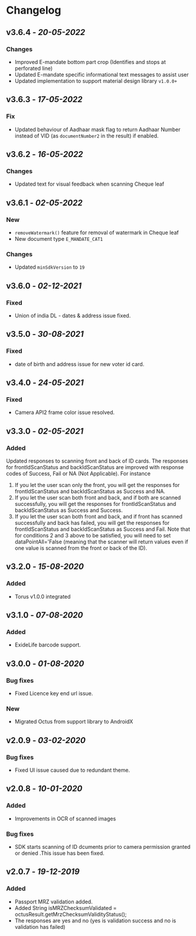 # Changelog

## **v3.6.4** - *20-05-2022*
### Changes
- Improved E-mandate bottom part crop (Identifies and stops at perforated line)
- Updated E-mandate specific informational text messages to assist user
- Updated implementation to support material design library `v1.0.0+`

## **v3.6.3** - *17-05-2022*
### Fix
- Updated behaviour of Aadhaar mask flag to return Aadhaar Number instead of VID (as `documentNumber2` in the result)  if enabled.

## **v3.6.2** - *16-05-2022*
### Changes
- Updated text for visual feedback when scanning Cheque leaf

## **v3.6.1** - *02-05-2022*
### New
- `removeWatermark()` feature for removal of watermark in Cheque leaf
- New document type `E_MANDATE_CAT1`
### Changes
- Updated `minSdkVersion` to `19`

## **v3.6.0** - *02-12-2021*
### Fixed
- Union of india DL - dates & address issue fixed.

## **v3.5.0** - *30-08-2021*
### Fixed
- date of birth and address issue for new voter id card.

## **v3.4.0** - *24-05-2021*
### Fixed
- Camera API2 frame color issue resolved.

## **v3.3.0** - *02-05-2021*
### Added
Updated responses to scanning front and back of ID cards. The responses for frontIdScanStatus and backIdScanStatus are improved with response codes of Success, Fail or NA (Not Applicable). For instance
1)    If you let the user scan only the front, you will get the responses for frontIdScanStatus and backIdScanStatus as Success and NA.
2)    If you let the user scan both front and back, and if both are scanned successfully, you will get the responses for frontIdScanStatus and backIdScanStatus as Success and Success.
3)    If you let the user scan both front and back, and if front has scanned successfully and back has failed, you will get the responses for frontIdScanStatus and backIdScanStatus as Success and Fail.
Note that for conditions 2 and 3 above to be satisfied, you will need to set dataPointAll='False (meaning that the scanner will return values even if one value is scanned from the front or back of the ID). 

## **v3.2.0** - *15-08-2020*
### Added
- Torus v1.0.0 integrated 

## **v3.1.0** - *07-08-2020*
### Added
- ExideLife barcode support.

## **v3.0.0** - *01-08-2020*
### Bug fixes
- Fixed Licence key end url issue.
### New
- Migrated Octus from support library to AndroidX

## **v2.0.9** - *03-02-2020*
### Bug fixes
- Fixed UI issue caused due to redundant theme.

## **v2.0.8** - *10-01-2020*
### Added
- Improvements in OCR of scanned images
### Bug fixes
- SDK starts scanning of ID dcuments prior to camera permission granted or denied .This issue has been fixed.


## **v2.0.7** - *19-12-2019*
### Added
- Passport MRZ validation added.
- Added String isMRZChecksumValidated = octusResult.getMrzChecksumValidityStatus();
- The responses are yes and no (yes is validation success and no is validation has failed)
